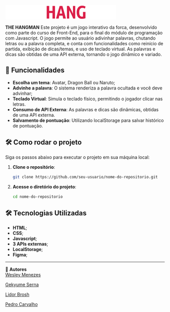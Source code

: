 <img src="/assets/THE HANGMAN.svg" alt="Logo da THE HANGMANa">

**THE HANGMAN** Este projeto é um jogo interativo da forca, desenvolvido como parte do curso de Front-End, para o final do módulo de programação com Javascript. O jogo permite ao usuário adivinhar palavras, chutando letras ou a palavra completa, e conta com funcionalidades como reinício de partida, exibição de dicas/temas, e uso de teclado virtual. As palavras e dicas são obtidas de uma API externa, tornando o jogo dinâmico e variado.

## 🚀 Funcionalidades

- **Escolha um tema**: Avatar, Dragon Ball ou Naruto;
- **Advinhe a palavra**: O sistema renderiza a palavra ocultada e você deve advinhar;
- **Teclado Virtual**: Simula o teclado físico, permitindo o jogador clicar nas letras.
- **Consumo de API Externa**: As palavras e dicas são dinâmicas, obtidas de uma API externa.
- **Salvamento de pontuação**: Utilizando localStorage para salvar histórico de pontuação.

## 🛠️ Como rodar o projeto

Siga os passos abaixo para executar o projeto em sua máquina local:

1. **Clone o repositório**:

   ```bash
   git clone https://github.com/seu-usuario/nome-do-repositorio.git
   ```

2. **Acesse o diretório do projeto**:

   ```bash
   cd nome-do-repositorio
   ```

## 🛠️ Tecnologias Utilizadas

- **HTML**;
- **CSS**;
- **Javascript**;
- **3 APIs externas**;
- **LocalStorage**;
- **Figma**;

---

👤 **Autores**  
[Wesley Menezes](https://github.com/xxwelldone)

[Gekyume Serna](https://github.com/TheBestGekyume)

[Lidor Brosh](https://github.com/lidorbrosh)

[Pedro Carvalho](https://github.com/pdrLCarvalho)
